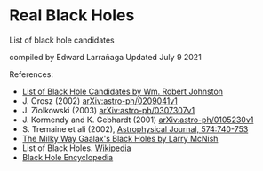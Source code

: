 # Real Black Holes

List of black hole candidates


compiled by Edward Larrañaga 
Updated July 9 2021


References:
- [List of Black Hole Candidates by Wm. Robert Johnston](http://www.johnstonsarchive.net/relativity/bhctable.html)
- J. Orosz (2002) [arXiv:astro-ph/0209041v1](https://arxiv.org/abs/astro-ph/0209041)
- J. Ziolkowski (2003) [arXiv:astro-ph/0307307v1](https://arxiv.org/abs/astro-ph/0307307)
- J. Kormendy and K. Gebhardt (2001) [arXiv:astro-ph/0105230v1](https://arxiv.org/abs/astro-ph/0105230)
- S. Tremaine et ali (2002), [Astrophysical Journal, 574:740-753](https://arxiv.org/abs/astro-ph/0203468)
- [The Milky Way Gaalax's Black Holes by Larry McNish](https://calgary.rasc.ca/blackholes.htm)
- List of Black Holes. [Wikipedia](https://en.wikipedia.org/wiki/List_of_black_holes)
- [Black Hole Encyclopedia](http://blackholes.stardate.org/index.html)

